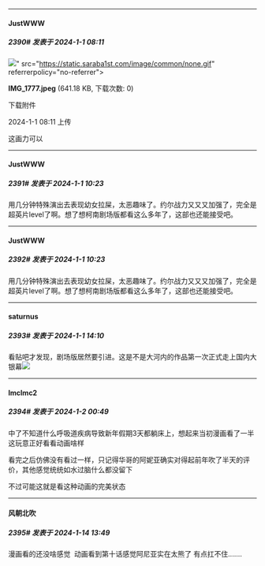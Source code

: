 
*****

####  JustWWW  
##### 2390#       发表于 2024-1-1 08:11

<img src="https://img.saraba1st.com/forum/202401/01/081100c7gz5olxx0d3ett2.jpeg" referrerpolicy="no-referrer">" src="https://static.saraba1st.com/image/common/none.gif" referrerpolicy="no-referrer">

<strong>IMG_1777.jpeg</strong> (641.18 KB, 下载次数: 0)

下载附件

2024-1-1 08:11 上传

这画力可以


*****

####  JustWWW  
##### 2391#       发表于 2024-1-1 10:23

用几分钟特殊演出去表现幼女拉屎，太恶趣味了。约尔战力又又又加强了，完全是超英片level了啊。想了想柯南剧场版都看这么多年了，这部也还能接受吧。

*****

####  JustWWW  
##### 2392#       发表于 2024-1-1 10:23

用几分钟特殊演出去表现幼女拉屎，太恶趣味了。约尔战力又又又加强了，完全是超英片level了啊。想了想柯南剧场版都看这么多年了，这部也还能接受吧。


*****

####  saturnus  
##### 2393#       发表于 2024-1-1 14:10

看贴吧才发现，剧场版居然要引进。这是不是大河内的作品第一次正式走上国内大银幕<img src="https://static.saraba1st.com/image/smiley/face2017/049.png" referrerpolicy="no-referrer">


*****

####  lmclmc2  
##### 2394#       发表于 2024-1-2 00:49

中了不知道什么呼吸道疾病导致新年假期3天都躺床上，想起来当初漫画看了一半这玩意正好看看动画啥样

看完之后仿佛没有看过一样，只记得华哥的阿妮亚确实对得起前年吹了半天的评价，其他感觉统统如水过脑什么都没留下

不过可能这就是看这种动画的完美状态

*****

####  风朝北吹  
##### 2395#       发表于 2024-1-14 13:49

漫画看的还没啥感觉  动画看到第十话感觉阿尼亚实在太熊了 有点扛不住.......

